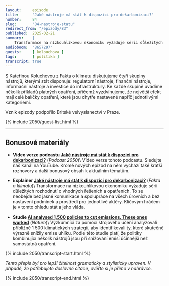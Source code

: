 ```yaml
---
layout:     episode
title:      "Jaké nástroje má stát k dispozici pro dekarbonizaci?"
number:     84
slug:       "84-nastroje-statu"
redirect_from: "/epizody/83"
published:  2025-02-21
summary:    |
    Transformace na nízkouhlíkovou ekonomiku vyžaduje sérii důležitých rozhodnutí o vhodných řešeních a opatřeních. To se neobejde bez jasné komunikace a spolupráce na všech úrovních a bez nastavení podmínek a prostředí pro jednotlivé aktéry. Klíčovým hráčem je v tomto ohledu stát a jeho vláda.
audioboom:  "8657297"
guests:     [ kolouchova ]
tags:       [ politika ]
transcript: true
---
```

S Kateřinou Koluchovou z Fakta o klimatu diskutujeme čtyři skupiny nástrojů, kterými stát disponuje: regulatorní nástroje, finanční nástroje, informační nástroje a investice do infrastruktury. Ke každé skupině uvádíme několik příkladů platných opatření, přičemž vyzdvihujeme, že největší efekt mají celé balíčky opatření, které jsou chytře nastavené napříč jednotlivými kategoriemi.

Vznik epizody podpořilo Britské velvyslanectví v Praze.

{% include 2050/guest-list.html %}

---

## Bonusové materiály

<div class="bonus-material" markdown="1">

* **Video verze podcastu [Jaké nástroje má stát k dispozici pro dekarbonizaci?](https://youtu.be/iK84DMFckiM)** (_Podcast 2050_)\\
  Video verze tohoto podcastu. Sledujte náš kanál na YouTube. Kromě nových epizod na něm vychází také kratší rozhovory a další bonusový obsah k aktuálním tématům.

* **Explainer [Jaké nástroje má stát k dispozici pro dekarbonizaci?](https://faktaoklimatu.cz/explainery/nastroje-stat)** (_Fakta o klimatu_)\\
  Transformace na nízkouhlíkovou ekonomiku vyžaduje sérii důležitých rozhodnutí o vhodných řešeních a opatřeních. To se neobejde bez jasné komunikace a spolupráce na všech úrovních a bez nastavení podmínek a prostředí pro jednotlivé aktéry. Klíčovým hráčem je v tomto ohledu stát a jeho vláda.
  
* **Studie [AI analysed 1,500 policies to cut emissions. These ones worked](https://www.nature.com/articles/d41586-024-02717-7)** (_Nature_)\\
  Výzkumníci za pomocí strojového učení analyzovali přibližně 1 500 klimatických strategií, aby identifikovali ty, které skutečně výrazně snížily emise uhlíku. Podle této studie platí, že politiky kombinující několik nástrojů jsou při snižování emisí účinnější než samostatná opatření.


</div>

{% include 2050/transcript-start.html %}

_Tento přepis byl pro lepší čitelnost gramaticky a stylisticky upraven. V případě, že potřebujete doslovné citace, ověřte si je přímo v nahrávce._



{% include 2050/transcript-end.html %}
